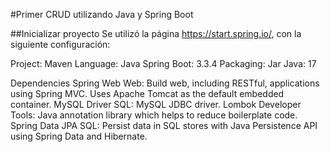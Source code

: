 #Primer CRUD utilizando Java y Spring Boot

##Inicializar proyecto
Se utilizó la página https://start.spring.io/, con la siguiente configuración:

Project: Maven
Language: Java
Spring Boot: 3.3.4
Packaging: Jar
Java: 17

Dependencies
Spring Web Web: Build web, including RESTful, applications using Spring MVC. Uses Apache Tomcat as the default embedded container.
MySQL Driver SQL: MySQL JDBC driver.
Lombok Developer Tools: Java annotation library which helps to reduce boilerplate code.
Spring Data JPA SQL: Persist data in SQL stores with Java Persistence API using Spring Data and Hibernate.
